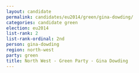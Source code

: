 ```yaml
---
layout: candidate
permalink: candidates/eu2014/green/gina-dowding/
categories: candidate green
election: eu2014
list-rank: 2
list-rank-ordinal: 2nd
person: gina-dowding
region: north-west
party: green
title: North West - Green Party - Gina Dowding
---
```

